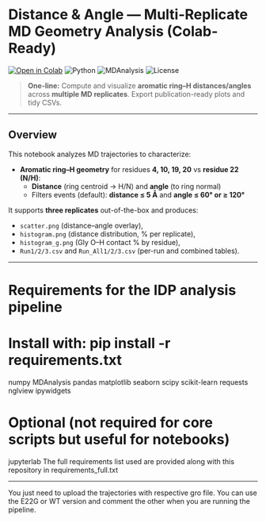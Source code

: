 # Distance & Angle — Multi-Replicate MD Geometry Analysis (Colab-Ready)

[![Open in Colab](https://colab.research.google.com/assets/colab-badge.svg)](https://colab.research.google.com/github/davari-group/MD-Distance-Angle-Analysis/blob/main/Distance%26Angle.ipynb)
![Python](https://img.shields.io/badge/Python-3.9%2B-blue)
![MDAnalysis](https://img.shields.io/badge/MDAnalysis-2.x-brightgreen)
![License](https://img.shields.io/badge/License-MIT-lightgrey)

> **One-line:** Compute and visualize **aromatic ring–H distances/angles**  across **multiple MD replicates**. Export publication-ready plots and tidy CSVs.

---

## Overview

This notebook analyzes MD trajectories to characterize:
- **Aromatic ring–H geometry** for residues **4, 10, 19, 20** vs **residue 22 (N/H)**:
  - **Distance** (ring centroid → H/N) and **angle** (to ring normal)
  - Filters events (default): **distance ≤ 5 Å** and **angle ≤ 60° or ≥ 120°**


It supports **three replicates** out-of-the-box and produces:
- `scatter.png` (distance–angle overlay),  
- `histogram.png` (distance distribution, % per replicate),  
- `histogram_g.png` (Gly O–H contact % by residue),  
- `Run1/2/3.csv` and `Run_All1/2/3.csv` (per-run and combined tables).

---
# Requirements for the IDP analysis pipeline
# Install with: pip install -r requirements.txt

numpy
MDAnalysis
pandas
matplotlib
seaborn
scipy
scikit-learn
requests
nglview
ipywidgets

# Optional (not required for core scripts but useful for notebooks)
jupyterlab
The full requirements list used are provided along with this repository in requirements_full.txt


---


You just need to upload the trajectories with respective gro file. You can use the E22G or WT version and comment the other when you are running the pipeline.
